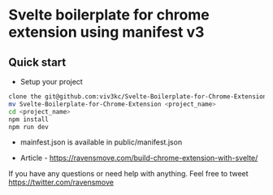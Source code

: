 # Svelte boilerplate for chrome extension using manifest v3

## Quick start

* Setup your project
```bash
clone the git@github.com:viv3kc/Svelte-Boilerplate-for-Chrome-Extension.git
mv Svelte-Boilerplate-for-Chrome-Extension <project_name>
cd <project_name>
npm install
npm run dev
```

* mainfest.json is available in public/manifest.json

* Article - https://ravensmove.com/build-chrome-extension-with-svelte/

If you have any questions or need help with anything. Feel free to tweet https://twitter.com/ravensmove